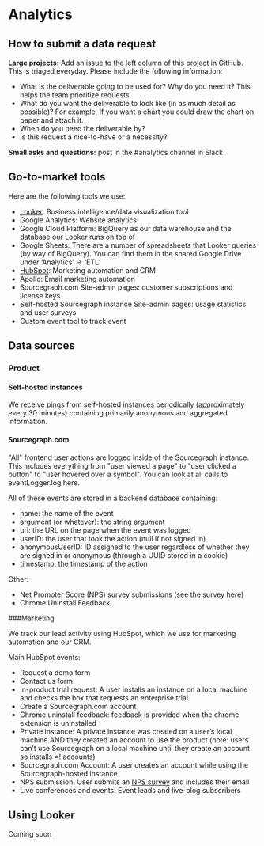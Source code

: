 # Analytics

## How to submit a data request

**Large projects:** Add an issue to the left column of this project in GitHub. This is triaged everyday. Please include the following information:
- What is the deliverable going to be used for? Why do you need it? This helps the team prioritize requests. 
- What do you want the deliverable to look like (in as much detail as possible)? For example, If you want a chart you could draw the chart on paper and attach it.
- When do you need the deliverable by? 
- Is this request a nice-to-have or a necessity?

**Small asks and questions:** post in the #analytics channel in Slack. 

## Go-to-market tools

Here are the following tools we use:

* [Looker](#using-looker): Business intelligence/data visualization tool
* Google Analytics: Website analytics
* Google Cloud Platform: BigQuery as our data warehouse and the database our Looker runs on top of
* Google Sheets: There are a number of spreadsheets that Looker queries (by way of BigQuery). You can find them in the shared Google Drive under ‘Analytics’ -> ‘ETL’
* [HubSpot](#marketing): Marketing automation and CRM
* Apollo: Email marketing automation
* Sourcegraph.com Site-admin pages: customer subscriptions and license keys
* Self-hosted Sourcegraph instance Site-admin pages: usage statistics and user surveys
* Custom event tool to track event

## Data sources

### Product

#### Self-hosted instances

We receive [pings](https://docs.sourcegraph.com/admin/pings) from self-hosted instances periodically (approximately every 30 minutes) containing primarily anonymous and aggregated information.

#### Sourcegraph.com

"All" frontend user actions are logged inside of the Sourcegraph instance. This includes everything from "user viewed a page" to "user clicked a button" to "user hovered over a symbol". You can look at all calls to eventLogger.log here. 

All of these events are stored in a backend database containing:
* name: the name of the event
* argument (or whatever): the string argument
* url: the URL on the page when the event was logged
* userID: the user that took the action (null if not signed in)
* anonymousUserID: ID assigned to the user regardless of whether they are signed in or anonymous (through a UUID stored in a cookie)
* timestamp: the timestamp of the action

Other:
* Net Promoter Score (NPS) survey submissions (see the survey here)
* Chrome Uninstall Feedback

###Marketing

We track our lead activity using HubSpot, which we use for marketing automation and our CRM.

Main HubSpot events:
* Request a demo form
* Contact us form
* In-product trial request: A user installs an instance on a local machine and checks the box that requests an enterprise trial
* Create a Sourcegraph.com account
* Chrome uninstall feedback: feedback is provided when the chrome extension is uninstalled
* Private instance: A private instance was created on a user’s local machine AND they created an account to use the product (note: users can’t use Sourcegraph on a local machine until they create an account so installs =! accounts)
* Sourcegraph.com Account: A user creates an account while using the Sourcegraph-hosted instance
* NPS submission: User submits an [NPS survey](https://sourcegraph.com/survey) and includes their email
* Live conferences and events: Event leads and live-blog subscribers

## Using Looker

Coming soon
